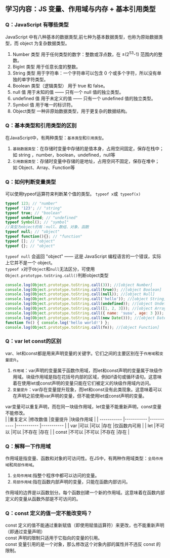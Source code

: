 ## 学习内容：JS 变量、作用域与内存 + 基本引用类型
### Q：JavaScript 有哪些类型
JavaScript 中有八种基本的数据类型,前七种为基本数据类型，也称为原始数据类型，而 object 为复杂数据类型。
1. Number 类型 用于任何类型的数字：整数或浮点数，在 ±(2<sup>53</sup>-1) 范围内的整数。  
2. BigInt 类型 用于任意长度的整数。  
3. String 类型 用于字符串：一个字符串可以包含 0 个或多个字符，所以没有单独的单字符类型。  
4. Boolean 类型（逻辑类型） 用于 true 和 false。  
5. null 值 用于未知的值 —— 只有一个 null 值的独立类型。  
6. undefined 值 用于未定义的值 —— 只有一个 undefined 值的独立类型。  
7. Symbol 值 用于唯一的标识符。  
8. Object类型 一种非原始数据类型，用于更复杂的数据结构。  
### Q：基本类型和引用类型的区别
在JavaScript中，有两种类型：`基本类型`和`引用类型`。
1. `基础数据类型`：在存储时变量中存储的是值本身，占用空间固定，保存在栈中； 如 string ，number，boolean，undefined，null等
2. `引用数据类型`：存储时变量中存储的是地址，占用空间不固定，保存在堆中；
如 Object、Array、Function等
### Q：如何判断变量类型
可以使用typeof运算符来判断某个值的类型。
`typeof x`或` typeof(x)`
```javascript
typeof 123; // "number"
typeof '123'; // "string"
typeof true; // "boolean"
typeof undefined; // "undefined"
typeof Symbol(); // "symbol"
//类型为object的有：null、数组、对象、函数
typeof null; // "object"
typeof function(){}; // "function"
typeof []; // "object"
typeof {}; // "object"
``` 
`typeof null` 会返回 "object" —— 这是 JavaScript 编程语言的一个错误，实际上它并不是一个 object。  
`typeof x`对于`Object`和`null`无法区分，可使用`Object.prototype.toString.call()`判断object类型
```javascript
console.log(Object.prototype.toString.call(3)); //[object Number]
console.log(Object.prototype.toString.call(true)); //[object Boolean]
console.log(Object.prototype.toString.call(null)); //[object Null]
console.log(Object.prototype.toString.call('hello')); //[object String]
console.log(Object.prototype.toString.call(undefined)); //[object Undefined]
console.log(Object.prototype.toString.call([1, 2, 3])); //[object Array]    
console.log(Object.prototype.toString.call({ name: 'susu', age: 3 })); //[object Object]      
console.log(Object.prototype.toString.call(new Date())); //[object Date]
function fn() { console.log('hello world!') };
console.log(Object.prototype.toString.call(fn)); //[object Function]
```
### Q：var let const的区别
var、let和const都是用来声明变量的关键字。它们之间的主要区别在于`作用域`和`变量提升`。  
1. `作用域`：var声明的变量属于函数作用域，而let和const声明的变量属于块级作用域。块级作用域是指在花括号内部的区域，例如if语句或循环语句。这意味着在使用let或const声明的变量只能在它们被定义的块级作用域内访问。  
2. `变量提升`：var存在变量提升现象，而let和const没有此类现象。这意味着可以在声明之前使用var声明的变量，但不能使用let或const声明的变量。    

var变量可以重复声明，而在同一块级作用域，let变量不能重新声明，const变量不能修改。  
|             |重复定义     |修改数值     |变量提升    |块级作用域   |
| ----------- |----------- |----------- |----------- |----------- |
| var         |可以        |可以         |存在        |仅函数内可用  |
| let         |不可以      |可以         |不存在       |存在          |
| const       |不可以      |不可以       |不存在       |存在          |

### Q：解释一下作用域
作用域是指变量、函数和对象的可访问性。在JS中，有两种作用域类型：`全局作用域`和`局部作用域`。  
1. `全局作用域`:指整个程序中都可以访问的变量。
2. `局部作用域`:指在函数内部声明的变量，只能在函数内部访问。  

作用域的边界是以函数划分。每个函数创建一个新的作用域。这意味着在函数内部定义的变量从函数外部是不可访问的。
### Q：const 定义的值一定不能改变吗？
const 定义的值不能通过重新赋值（即使用赋值运算符）来更改，也不能重新声明（即通过变量声明）  
const 声明的限制只适用于它指向的变量的引用。  
const 变量引用的是一个对象，那么修改这个对象内部的属性并不违反 const 的限制。